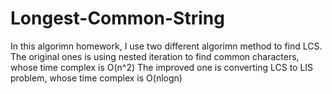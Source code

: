 # Longest-Common-String
In this algorimn homework, I use two different algorimn method to find LCS.
The original ones is using nested iteration to find common characters, whose time complex is O(n^2)
The improved one is converting LCS to LIS problem, whose time complex is O(nlogn)
